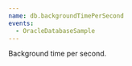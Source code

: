 ```yaml
---
name: db.backgroundTimePerSecond
events:
  - OracleDatabaseSample
---
```


Background time per second.